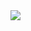 

<img align="left" src="https://media1.tenor.com/images/4645263a7bebdaa5212d668f6fd64deb/tenor.gif?itemid=14364035"  />




